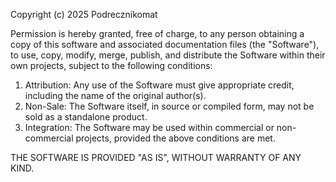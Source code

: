 Copyright (c) 2025 Podrecznikomat

Permission is hereby granted, free of charge, to any person obtaining a copy
of this software and associated documentation files (the "Software"), to use,
copy, modify, merge, publish, and distribute the Software within their own
projects, subject to the following conditions:

1. Attribution: Any use of the Software must give appropriate credit,
   including the name of the original author(s).
2. Non-Sale: The Software itself, in source or compiled form, may not be sold
   as a standalone product.
3. Integration: The Software may be used within commercial or non-commercial
   projects, provided the above conditions are met.

THE SOFTWARE IS PROVIDED "AS IS", WITHOUT WARRANTY OF ANY KIND.
